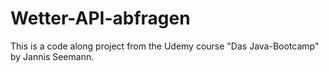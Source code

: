 # Wetter-API-abfragen

This is a code along project from the Udemy course "Das Java-Bootcamp" by Jannis Seemann.
